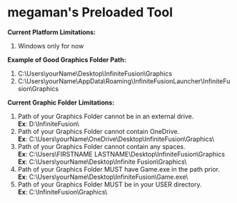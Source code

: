# megaman's Preloaded Tool

**Current Platform Limitations:**
1. Windows only for now

**Example of Good Graphics Folder Path:**
1. C:\Users\yourName\Desktop\InfiniteFusion\Graphics
2. C:\Users\yourName\AppData\Roaming\InfiniteFusionLauncher\InfiniteFusion\Graphics

**Current Graphic Folder Limitations:**
1. Path of your Graphics Folder cannot be in an external drive.\
   **Ex**: D:\InfiniteFusion\
2. Path of your Graphics Folder cannot contain OneDrive.\
   **Ex**: C:\Users\yourName\OneDrive\Desktop\InfiniteFusion\Graphics\  
5. Path of your Graphics Folder cannot contain any spaces.\
   **Ex**: C:\Users\FIRSTNAME LASTNAME\Desktop\InfiniteFusion\Graphics\
   **Ex**: C:\Users\yourName\Desktop\Infinite Fusion\Graphics\
7. Path of your Graphics Folder MUST have Game.exe in the path prior.\
   **Ex**: C:\Users\yourName\Desktop\InfiniteFusion\Game.exe\
9. Path of your Graphics Folder MUST be in your USER directory.\
   **Ex**: C:\InfiniteFusion\Graphics\
